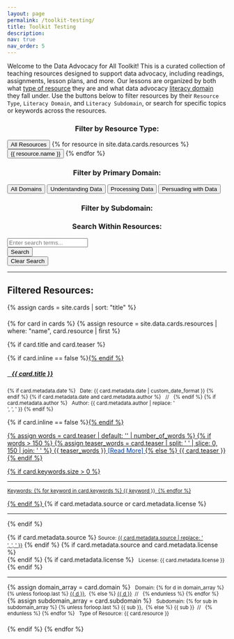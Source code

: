 ```yaml
---
layout: page
permalink: /toolkit-testing/
title: Toolkit Testing
description:
nav: true
nav_order: 5
---
```


Welcome to the Data Advocacy for All Toolkit! This is a curated collection of teaching resources designed to support data advocacy, including readings, assignments, lesson plans, and more. Our lessons are organized by both what [type of resource](../resource-types/) they are and what data advocacy [literacy domain](../literacy-domains/) they fall under. Use the buttons below to filter resources by their `Resource Type`, `Literacy Domain`, and `Literacy Subdomain`, or search for specific topics or keywords across the resources.

<!-- Resource Type Button System -->
<div id="resource-type-buttons" class="mb-4">
  <h3 style="text-align: center;">Filter by Resource Type:</h3>
  <div class="button-grid">
    <button class="btn btn-outline-primary active" data-resource="all">
      <i class="fas fa-globe"></i> All Resources
    </button>
    {% for resource in site.data.cards.resources %}
    <button class="btn btn-outline-primary" data-resource="{{ resource.name }}">
      <i class="{{ resource.icon }}"></i> {{ resource.name }}
    </button>
    {% endfor %}
  </div>
</div>

<div id="filter-container">
  <div id="domain-filter">
    <h3 style="text-align: center;">Filter by Primary Domain:</h3>
    <div class="domain-buttons">
      <button class="btn btn-lg btn-outline-primary domain-btn active" data-domain="all">
        <i class="fas fa-globe"></i> All Domains
      </button>
      <button class="btn btn-lg btn-outline-primary domain-btn" data-domain="Understanding Data">
        <i class="fas fa-brain"></i> Understanding Data
      </button>
      <button class="btn btn-lg btn-outline-primary domain-btn" data-domain="Processing Data">
        <i class="fas fa-cogs"></i> Processing Data
      </button>
      <button class="btn btn-lg btn-outline-primary domain-btn" data-domain="Persuading with Data">
        <i class="fas fa-chart-line"></i> Persuading with Data
      </button>
    </div>
  </div>
</div>

<div id="subdomain-filter" class="mt-4">
  <h3 style="text-align: center;">Filter by Subdomain:</h3>
  <div id="subdomain-buttons">
    <!-- Subdomain buttons will be dynamically populated here -->
  </div>
</div>

<div id="search-container" class="mt-4">
  <h3 style="text-align: center;">Search Within Resources:</h3>
  <div class="input-group mb-3">
    <input type="text" id="search-input" class="form-control" placeholder="Enter search terms...">
    <div class="input-group-append">
      <button class="btn search-btn" type="button" id="search-button">Search</button>
    </div>
    <div class="input-group-append">
      <button class="btn search-btn" type="button" id="clear-search-button">Clear Search</button>
    </div>
  </div>
</div>

<script>
document.addEventListener('DOMContentLoaded', function() {
  const domainButtons = document.querySelectorAll('.domain-btn');
  const subdomainButtonsContainer = document.getElementById('subdomain-buttons');
  const resourceButtons = document.querySelectorAll('#resource-type-buttons .btn');
  const cards = document.querySelectorAll('.card');
  const searchInput = document.getElementById('search-input');
  const searchButton = document.getElementById('search-button');
  const clearSearchButton = document.getElementById('clear-search-button');

  const subdomains = {
    "Understanding Data": ["Defining Data", "Critiquing Data", "Acting Ethically with Data", "Advocating with Data"],
    "Processing Data": ["Collecting Data", "Preparing Data", "Analyzing Data", "Storing and Preserving Data"],
    "Persuading with Data": ["Making Claims with Data", "Visualizing Data", "Mapping Data", "Telling Stories with Data"]
  };

  let currentDomain = 'all';
  let currentSubdomain = null;
  let currentResourceType = 'all';
  let filteredCards = [];

  function getAllSubdomains() {
    return Object.values(subdomains).flat();
  }

  function updateSubdomainButtons(domain) {
    subdomainButtonsContainer.innerHTML = '';
    let subdomainsToShow = domain === 'all' ? getAllSubdomains() : subdomains[domain];
    
    subdomainsToShow.forEach(subdomain => {
      const button = document.createElement('button');
      button.className = 'btn btn-sm btn-outline-primary subdomain-btn m-1';
      button.textContent = subdomain;
      button.setAttribute('data-subdomain', subdomain);
      if (subdomain === currentSubdomain) {
        button.classList.add('active');
      }
      subdomainButtonsContainer.appendChild(button);
    });

    // Add event listeners to new subdomain buttons
    document.querySelectorAll('.subdomain-btn').forEach(button => {
      button.addEventListener('click', handleSubdomainClick);
    });
  }

  function applyFilters() {
    filteredCards = Array.from(cards).filter(card => {
      const cardDomains = card.getAttribute('data-domain').split(',');
      const cardSubdomains = card.getAttribute('data-subdomain').split(',');
      const cardResource = card.querySelector('.resource').textContent.trim().replace('Type of Resource: ', '');
      
      const domainMatch = currentDomain === 'all' || cardDomains.includes(currentDomain);
      const subdomainMatch = !currentSubdomain || cardSubdomains.includes(currentSubdomain);
      const resourceMatch = currentResourceType === 'all' || cardResource === currentResourceType;

      return domainMatch && subdomainMatch && resourceMatch;
    });

    updateCardDisplay();
  }

  function updateCardDisplay() {
    cards.forEach(card => {
      if (filteredCards.includes(card)) {
        card.style.display = 'block';
      } else {
        card.style.display = 'none';
      }
    });
  }

  function handleDomainClick() {
    currentDomain = this.getAttribute('data-domain');
    currentSubdomain = null;
    
    domainButtons.forEach(btn => btn.classList.remove('active'));
    this.classList.add('active');

    updateSubdomainButtons(currentDomain);
    applyFilters();
  }

  function handleSubdomainClick() {
    if (this.classList.contains('active')) {
      this.classList.remove('active');
      currentSubdomain = null;
    } else {
      document.querySelectorAll('.subdomain-btn').forEach(btn => btn.classList.remove('active'));
      this.classList.add('active');
      currentSubdomain = this.getAttribute('data-subdomain');
    }

    applyFilters();
  }

  function handleResourceTypeClick() {
    currentResourceType = this.getAttribute('data-resource');
    
    resourceButtons.forEach(btn => btn.classList.remove('active'));
    this.classList.add('active');

    applyFilters();
  }

  function performSearch() {
    const searchTerm = searchInput.value.toLowerCase();
    
    filteredCards = filteredCards.filter(card => {
      const cardContent = card.textContent.toLowerCase();
      return cardContent.includes(searchTerm);
    });

    updateCardDisplay();
  }

    function clearSearch() {
    searchInput.value = '';
    applyFilters(); // This reapplies the current domain, subdomain, and resource type filters without the search term
  }

  // Add click event listeners
  domainButtons.forEach(button => {
    button.addEventListener('click', handleDomainClick);
  });

  resourceButtons.forEach(button => {
    button.addEventListener('click', handleResourceTypeClick);
  });

  searchButton.addEventListener('click', performSearch);
  searchInput.addEventListener('keyup', function(event) {
    if (event.key === 'Enter') {
      performSearch();
    }
  });

  clearSearchButton.addEventListener('click', clearSearch);

  // Initialize
  updateSubdomainButtons('all');
  applyFilters();
});
</script>

---

## Filtered Resources:

{% assign cards = site.cards | sort: "title" %}

<div id="card-list" style="margin-top: 20px;">
  {% for card in cards %}
  {% assign resource = site.data.cards.resources | where: "name", card.resource | first %}

  <!-- Validation to exclude cards without title or description -->

{% if card.title and card.teaser %}

  <div class="card {% if card.inline == false %}hoverable{% endif %}" style="margin-bottom: 20px;" data-domain="{{ card.domain | default: '' | join: ',' }}" data-subdomain="{{ card.subdomain | default: '' | join: ',' }}">
    <div class="row no-gutters">
      <div class="team">
        <div class="card-body">
          {% if card.inline == false %}<a href="{{ card.url | relative_url }}">{% endif %}
            <h5 class="card-title"><i class="{{ resource.icon | default: 'fas fa-file' }}"></i>&nbsp;&nbsp; {{ card.title }}</h5></a>
          <p class="card-text"><small class="test-muted">
            {% if card.metadata.date %}
              <i class="fa-solid fa-calendar"></i>&nbsp; Date: {{ card.metadata.date | custom_date_format }}
            {% endif %}
            {% if card.metadata.date and card.metadata.author %}
              &nbsp;&nbsp;//&nbsp;&nbsp;
            {% endif %}
            {% if card.metadata.author %}
              <i class="fa-solid fa-user"></i>&nbsp; Author: {{ card.metadata.author | replace: '<br />', ', ' }}
            {% endif %}
          </small></p>
          {% if card.inline == false %}<a href="{{ card.url | relative_url }}">{% endif %}
            <p class="card-text">
              {% assign words = card.teaser | default: '' | number_of_words %}
              {% if words > 150 %}
              {% assign teaser_words = card.teaser | split: ' ' | slice: 0, 150 | join: ' ' %}
              {{ teaser_words }} <span style="color: #0140A8;">[Read More]</span>
              {% else %}
              {{ card.teaser }}
              {% endif %}
            </p>
          {% if card.keywords.size > 0 %}
            <hr class="solid">
            <p class="card-text test-muted keyword"><small>Keywords: {% for keyword in card.keywords %}<i class="fa-solid fa-hashtag fa-sm"></i>&nbsp;{{ keyword }}&nbsp;&nbsp;{% endfor %}</small></p>
          {% endif %}
          </a>
          {% if card.metadata.source or card.metadata.license %}
            <hr class="solid">
          {% endif %}
          <p class="card-text">
            {% if card.metadata.source %}
              <small class="test-muted"><i class="fas fa-link"></i> Source: <a href="{{ card.metadata.source }}">{{ card.metadata.source | replace: '<br />', ', ' }}</a></small>
            {% endif %}
            {% if card.metadata.source and card.metadata.license %}
              <br>
            {% endif %}
            {% if card.metadata.license %}
              <small class="test-muted"><i class="fa-solid fa-quote-left"></i>&nbsp; License: {{ card.metadata.license }}</small>
            {% endif %}
          </p>
          <hr class="solid">
          <p class="card-text">
            <!-- rendering multiple domains vs. single domain -->
            {% assign domain_array = card.domain %}
            <small class="test-muted domain"><i class="fa-solid fa-network-wired"></i>&nbsp; Domain:
              {% for d in domain_array %}
                {% unless forloop.last %}
                  <a href="{{ site.url }}{{ site.baseurl }}/{{ d | downcase | replace: ' ', '-' }}">{{ d }}</a>,&nbsp;
                {% else %}
                  <a href="{{ site.url }}{{ site.baseurl }}/{{ d | downcase | replace: ' ', '-' }}">{{ d }}</a>&nbsp;&nbsp;//&nbsp;&nbsp;
                {% endunless %}
              {% endfor %}
            </small>
            <!-- rendering multiple subdomains vs. single subdomain -->
            {% assign subdomain_array = card.subdomain %}
            <small class="test-muted subdomain"><i class="fa-solid fa-sitemap"></i>&nbsp; Subdomain:
              {% for sub in subdomain_array %}
                {% unless forloop.last %}
                  {{ sub }},&nbsp;
                {% else %}
                  {{ sub }}&nbsp;&nbsp;//&nbsp;&nbsp;
                {% endunless %}
              {% endfor %}
            </small>
            <small class="test-muted resource"><i class="{{ resource.icon | default: 'fas fa-file' }}"></i>&nbsp; Type of Resource: {{ card.resource }}</small><br>
          </p>
        </div>
      </div>
    </div>
  </div>
  {% endif %}
  {% endfor %}
</div>

<script>
document.addEventListener('DOMContentLoaded', function() {
  const domainFilter = document.getElementById('domain-filter');
  const subdomainFilter = document.getElementById('subdomain-filter');
  const resourceFilter = document.getElementById('resource-filter');
  const searchInput = document.getElementById('search-input');
  const clearSearchBtn = document.getElementById('clear-search');
  const searchBtn = document.getElementById('search-button');
  const cards = document.querySelectorAll('.card');

  const subdomainToDomain = {
    'All': 'All',
    'Defining Data': 'Understanding Data',
    'Critiquing Data': 'Understanding Data',
    'Acting Ethically with Data': 'Understanding Data',
    'Advocating with Data': 'Understanding Data',
    'Collecting Data': 'Processing Data',
    'Preparing Data': 'Processing Data',
    'Analyzing Data': 'Processing Data',
    'Storing and Preserving Data': 'Processing Data',
    'Making Claims with Data': 'Persuading with Data',
    'Visualizing Data': 'Persuading with Data',
    'Mapping Data': 'Persuading with Data',
    'Telling Stories with Data': 'Persuading with Data'
  };

  function filterCards() {
    const selectedDomain = domainFilter.value;
    const selectedSubdomain = subdomainFilter.value;
    const selectedResource = resourceFilter.value;
    const searchKeyword = searchInput.value.toLowerCase();

    cards.forEach(card => {
      const cardDomains = card.getAttribute('data-domain').split(',');
      const cardSubdomains = card.getAttribute('data-subdomain').split(',');
      const cardResource = card.querySelector('.resource').textContent.trim().replace('Type of Resource: ', '');
      const cardText = card.textContent.toLowerCase();

      const domainMatch = selectedDomain === 'all' || cardDomains.includes(selectedDomain);
      const subdomainMatch = selectedSubdomain === 'all' || cardSubdomains.includes(selectedSubdomain);
      const resourceMatch = selectedResource === 'all' || cardResource === selectedResource;
      const searchMatch = searchKeyword === '' || cardText.includes(searchKeyword);

      if (domainMatch && subdomainMatch && resourceMatch && searchMatch) {
        card.style.display = 'block';
      } else {
        card.style.display = 'none';
      }
    });
  }

  domainFilter.addEventListener('change', function() {
    subdomainFilter.value = 'all';
    filterCards();
  });

  subdomainFilter.addEventListener('change', function() {
    const selectedSubdomain = subdomainFilter.value;
    const correspondingDomain = subdomainToDomain[selectedSubdomain];
    if (correspondingDomain) {
      domainFilter.value = correspondingDomain;
    } else if (selectedSubdomain === 'all') {
      domainFilter.value = 'all';
    }
    filterCards();
  });
  
  resourceFilter.addEventListener('change', filterCards);
  searchInput.addEventListener('input', filterCards);
  clearSearchBtn.addEventListener('click', function() {
    domainFilter.value = 'all';
    subdomainFilter.value = 'all';
    resourceFilter.value = 'all';
    searchInput.value = '';
    filterCards();
  });

  window.addEventListener('pageshow', initialize);
  initialize();
});
</script>
